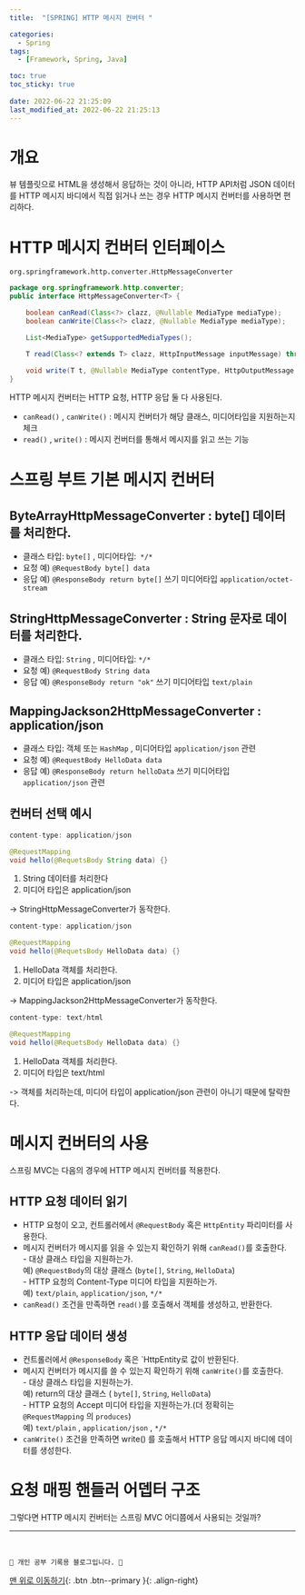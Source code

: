 ```yaml
---
title:  "[SPRING] HTTP 메시지 컨버터 "

categories:
  - Spring
tags:
  - [Framework, Spring, Java]

toc: true
toc_sticky: true
 
date: 2022-06-22 21:25:09
last_modified_at: 2022-06-22 21:25:13
---
```

# 개요
뷰 템플릿으로 HTML을 생성해서 응답하는 것이 아니라, HTTP API처럼 JSON 데이터를 HTTP 메시지 바디에서 직접 읽거나 쓰는 경우 HTTP 메시지 컨버터를 사용하면 편리하다.

# HTTP 메시지 컨버터 인터페이스
`org.springframework.http.converter.HttpMessageConverter`
```java
package org.springframework.http.converter;
public interface HttpMessageConverter<T> {

    boolean canRead(Class<?> clazz, @Nullable MediaType mediaType);
    boolean canWrite(Class<?> clazz, @Nullable MediaType mediaType);

    List<MediaType> getSupportedMediaTypes();

    T read(Class<? extends T> clazz, HttpInputMessage inputMessage) throws IOException, HttpMessageNotReadableException;

    void write(T t, @Nullable MediaType contentType, HttpOutputMessage outputMessage) throws IOException, HttpMessageNotWritableException;
}
```
HTTP 메시지 컨버터는 HTTP 요청, HTTP 응답 둘 다 사용된다.
- `canRead()` , `canWrite()` : 메시지 컨버터가 해당 클래스, 미디어타입을 지원하는지 체크 
- `read()` , `write()` : 메시지 컨버터를 통해서 메시지를 읽고 쓰는 기능

# 스프링 부트 기본 메시지 컨버터
## ByteArrayHttpMessageConverter : byte[] 데이터를 처리한다.
- 클래스 타입: `byte[]` , 미디어타입:` */*`
- 요청 예) `@RequestBody byte[] data`
- 응답 예) `@ResponseBody return byte[]` 쓰기 미디어타입 `application/octet-stream`

## StringHttpMessageConverter : String 문자로 데이터를 처리한다. 
- 클래스 타입: `String` , 미디어타입: `*/*`
- 요청 예) `@RequestBody String data`
- 응답 예) `@ResponseBody return "ok"` 쓰기 미디어타입 `text/plain`

## MappingJackson2HttpMessageConverter : application/json
- 클래스 타입: 객체 또는 `HashMap` , 미디어타입 `application/json` 관련
- 요청 예) `@RequestBody HelloData data`
- 응답 예) `@ResponseBody return helloData` 쓰기 미디어타입 `application/json` 관련

## 컨버터 선택 예시
```java
content-type: application/json

@RequestMapping
void hello(@RequetsBody String data) {}
```
1. String 데이터를 처리한다 
2. 미디어 타입은 application/json

-> StringHttpMessageConverter가 동작한다.<br>

```java
content-type: application/json

@RequestMapping
void hello(@RequetsBody HelloData data) {}
```
1. HelloData 객체를 처리한다.
2. 미디어 타입은 application/json

-> MappingJackson2HttpMessageConverter가 동작한다.<br>

```java
content-type: text/html

@RequestMapping
void hello(@RequetsBody HelloData data) {}
```
1. HelloData 객체를 처리한다.
2. 미디어 타입은 text/html

-> 객체를 처리하는데, 미디어 타입이 application/json 관련이 아니기 때문에 탈락한다.<br>

# 메시지 컨버터의 사용
스프링 MVC는 다음의 경우에 HTTP 메시지 컨버터를 적용한다.
## HTTP 요청 데이터 읽기
- HTTP 요청이 오고, 컨트롤러에서 `@RequestBody` 혹은 `HttpEntity` 파리미터를 사용한다.
- 메시지 컨버터가 메시지를 읽을 수 있는지 확인하기 위해 `canRead()`를 호출한다.<br>- 대상 클래스 타입을 지원하는가. <br>예) `@RequestBody`의 대상 클래스 (`byte[]`, `String`, `HelloData`)<br>- HTTP 요청의 Content-Type 미디어 타입을 지원하는가. <br>예) `text/plain`, `application/json`, `*/*`
- `canRead()` 조건을 만족하면 `read()`를 호출해서 객체를 생성하고, 반환한다.

## HTTP 응답 데이터 생성
- 컨트롤러에서 `@ResponseBody` 혹은 `HttpEntity로 값이 반환된다.
- 메시지 컨버터가 메시지를 쓸 수 있는지 확인하기 위해 `canWrite()`를 호출한다.<br>- 대상 클래스 타입을 지원하는가. <br>예) return의 대상 클래스 ( `byte[]`, `String`, `HelloData`)<br>- HTTP 요청의 Accept 미디어 타입을 지원하는가.(더 정확히는 `@RequestMapping` 의 `produces`) <br>예) `text/plain` , `application/json` , `*/*`
- `canWrite()` 조건을 만족하면 write() 를 호출해서 HTTP 응답 메시지 바디에 데이터를 생성한다.

# 요청 매핑 핸들러 어뎁터 구조
그렇다면 HTTP 메시지 컨버터는 스프링 MVC 어디쯤에서 사용되는 것일까?










***
<br>

    💛 개인 공부 기록용 블로그입니다. 👻

[맨 위로 이동하기](#){: .btn .btn--primary }{: .align-right}